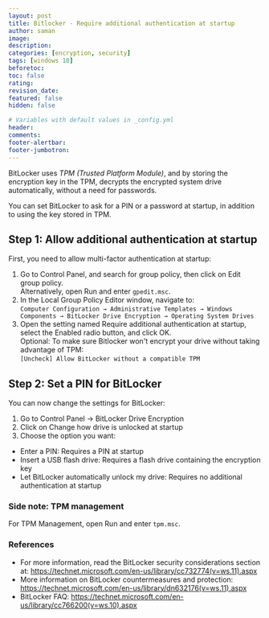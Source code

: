 ```yaml
---
layout: post
title: Bitlocker - Require additional authentication at startup
author: saman
image: 
description: 
categories: [encryption, security]
tags: [windows 10]
beforetoc: 
toc: false
rating: 
revision_date: 
featured: false
hidden: false

# Variables with default values in _config.yml
header: 
comments: 
footer-alertbar: 
footer-jumbotron: 
---
```

BitLocker uses *TPM (Trusted Platform Module)*, and by storing the encryption key in the TPM, decrypts the encrypted system drive automatically, without a need for passwords.

You can set BitLocker to ask for a PIN or a password at startup, in addition to using the key stored in TPM.

## Step 1: Allow additional authentication at startup
First, you need to allow multi-factor authentication at startup:

1. Go to Control Panel, and search for group policy, then click on Edit group policy.  
Alternatively, open Run and enter `gpedit.msc`.
1. In the Local Group Policy Editor window, navigate to:  
`Computer Configuration → Administrative Templates → Windows Components → BitLocker Drive Encryption → Operating System Drives`
1. Open the setting named Require additional authentication at startup, select the Enabled radio button, and click OK.  
Optional: To make sure Bitlocker won't encrypt your drive without taking advantage of TPM:  
`[Uncheck] Allow BitLocker without a compatible TPM`

## Step 2: Set a PIN for BitLocker
You can now change the settings for BitLocker:

1. Go to Control Panel → BitLocker Drive Encryption
1. Click on Change how drive is unlocked at startup
1. Choose the option you want:
- Enter a PIN: Requires a PIN at startup
- Insert a USB flash drive: Requires a flash drive containing the encryption key
- Let BitLocker automatically unlock my drive: Requires no additional authentication at startup

### Side note: TPM management
For TPM Management, open Run and enter `tpm.msc`.

### References
- For more information, read the BitLocker security considerations section at: <https://technet.microsoft.com/en-us/library/cc732774(v=ws.11).aspx>
- More information on BitLocker countermeasures and protection: <https://technet.microsoft.com/en-us/library/dn632176(v=ws.11).aspx>
- BitLocker FAQ: <https://technet.microsoft.com/en-us/library/cc766200(v=ws.10).aspx>
